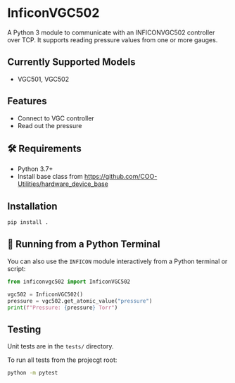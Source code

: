 # InficonVGC502 

A Python 3 module to communicate with an INFICONVGC502 controller over TCP.
It supports reading pressure values from one or more gauges.

## Currently Supported Models
- VGC501, VGC502

## Features
- Connect to VGC controller
- Read out the pressure

## 🛠️ Requirements

- Python 3.7+
- Install base class from https://github.com/COO-Utilities/hardware_device_base

## Installation

```bash
pip install .
```

## 🧪 Running from a Python Terminal

You can also use the `INFICON` module interactively from a Python terminal or script:

```python
from inficonvgc502 import InficonVGC502

vgc502 = InficonVGC502()
pressure = vgc502.get_atomic_value("pressure")
print(f"Pressure: {pressure} Torr")
```

## Testing
Unit tests are in the `tests/` directory.

To run all tests from the projecgt root:

```bash
python -m pytest
```